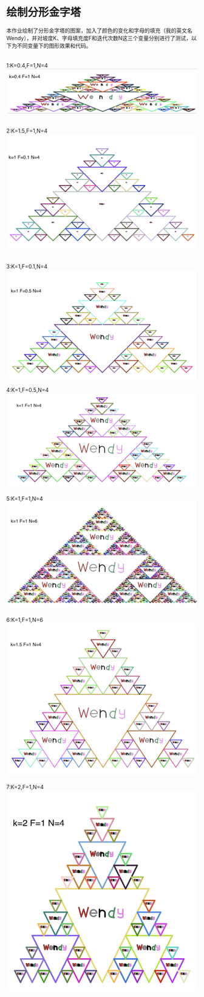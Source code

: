 绘制分形金字塔
================

本作业绘制了分形金字塔的图案，加入了颜色的变化和字母的填充（我的英文名Wendy），并对坡度K、字母填充度F和迭代次数N这三个变量分别进行了测试，以下为不同变量下的图形效果和代码。  
<br>  
1:K=0.4,F=1,N=4
![](https://github.com/wendy1997ss/Wendy-s-Pyramid/blob/master/1.png)  
<br>  
2:K=1.5,F=1,N=4
![](https://github.com/wendy1997ss/Wendy-s-Pyramid/blob/master/2.png)  
<br>  
3:K=1,F=0.1,N=4
![](https://github.com/wendy1997ss/Wendy-s-Pyramid/blob/master/3.png)
<br>   
4:K=1,F=0.5,N=4
![](https://github.com/wendy1997ss/Wendy-s-Pyramid/blob/master/4.png)
<br>   
5:K=1,F=1,N=4
![](https://github.com/wendy1997ss/Wendy-s-Pyramid/blob/master/5.png)
<br>   
6:K=1,F=1,N=6
![](https://github.com/wendy1997ss/Wendy-s-Pyramid/blob/master/6.png)
<br>   
7:K=2,F=1,N=4
![](https://github.com/wendy1997ss/Wendy-s-Pyramid/blob/master/7.png)
<br>   



